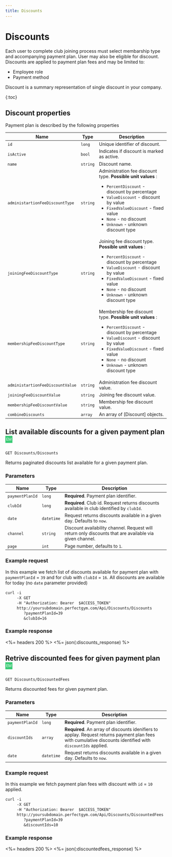 ```yaml
---
title: Discounts
---
```


# Discounts

Each user to complete club joining process must select membarship type and accompanying payment plan.
User may also be eligible for discount. Discounts are applied to payment plan fees and may be limited to:

- Employee role
- Payment method

Discount is a summary representation of single discount in your company.

{:toc}

 
## <a name="properties"></a>Discount properties

Payment plan is described by the following properties

Name            					| Type      | Description
------------------------------------|-----------|-----------
`id`            					|`long`   	| Unique identifier of discount.
`isActive`     						|`bool`   	| Indicates if discount is marked as active.
`name`    							|`string` 	| Discount name.
`administartionFeeDiscountType`  	|`string`   | Administration fee discount type. **Possible unit values** : <br><ul><li>`PercentDiscount` - discount by percentage</li><li>`ValueDiscount` - discount by value</li><li>`FixedValueDiscount` - fixed value</li><li>`None` - no discount</li><li>`Unknown` - unknown discount type</li></ul>
`joiningFeeDiscountType`    		|`string`   | Joining fee discount type. **Possible unit values** : <br><ul><li>`PercentDiscount` - discount by percentage</li><li>`ValueDiscount` - discount by value</li><li>`FixedValueDiscount` - fixed value</li><li>`None` - no discount</li><li>`Unknown` - unknown discount type</li></ul>
`membershipFeeDiscountType`    		|`string`   | Membership fee discount type. **Possible unit values** : <br><ul><li>`PercentDiscount` - discount by percentage</li><li>`ValueDiscount` - discount by value</li><li>`FixedValueDiscount` - fixed value</li><li>`None` - no discount</li><li>`Unknown` - unknown discount type</li></ul>
`administartionFeeDiscountValue` 	|`string`   | Administration fee discount value.
`joiningFeeDiscountValue`    		|`string`   | Joining fee discount value.
`membershipFeeDiscountValue`   		|`string`   | Membership fee discount value.
`combineDiscounts`                  |`array`    | An array of [Discount] objects.



        


## List available discounts for a given payment plan ![alt text][EM]

    GET Discounts/Discounts

Returns paginated discounts list available for a given payment plan.


### Parameters

Name      		 | Type   	   | Description
-----------------|-------------|--------------------
`paymentPlanId`  |`long`  	   | **Required**. Payment plan identifier.
`clubId`  		 |`long`  	   | **Required**. Club id. Request returns discounts available in club identified by `clubId`.
`date`    		 |`datetime`   | Request returns discounts available in a given day. Defaults to `now`.
`channel`        |`string`     | Discount availability channel. Request will return only discounts that are available via given channel.
`page`    		 |`int`        | Page number, defaults to `1`.


### Example request

In this example we fetch list of discounts available for payment plan with `paymentPlanId` = `39` and for club with `clubId` = `16`.
All discounts are available for today (no `date` parameter provided)

``` command-line
curl -i 
     -X GET 
     -H "Authorization: Bearer  $ACCESS_TOKEN"  
     http://yoursubdomain.perfectgym.com/Api/Discounts/Discounts
     	?paymentPlanId=39
     	&clubId=16
```


### Example response

<%= headers 200 %>
<%= json(:discounts_response) %>



## Retrive discounted fees for given payment plan ![alt text][EM]

    GET Discounts/DiscountedFees

Returns discounted fees for given payment plan.


### Parameters

Name   	   	   	 | Type  		| Description
-----------------|--------------|--------------------
`paymentPlanId`  |`long`  		| **Required**. Payment plan identifier.
`discountIds`  	 |`array`  		| **Required**. An array of discounts idenifiers to applay. Request returns payment plan fees with cumulative discounts identified with `discountIds` applied.
`date`    	   	 |`datetime`  	| Request returns discounts available in a given day. Defaults to `now`.


### Example request

In this example we fetch payment plan fees with discount with `id` = `10` applied.

``` command-line
curl -i 
     -X GET 
     -H "Authorization: Bearer  $ACCESS_TOKEN"  
     http://yoursubdomain.perfectgym.com/Api/Discounts/DiscountedFees
     	?paymentPlanId=39
     	&discountIds=10
```


### Example response

<%= headers 200 %>
<%= json(:discountedfees_response) %>


[EM]: /assets/images/employee.png "Employee mode"
[UM]: /assets/images/user.png "User mode"


